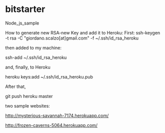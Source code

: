 bitstarter
==========

Node_js_sample

How to generate new RSA-new Key and add it to Heroku:
First:
ssh-keygen -t rsa -C "giordano.scalzo[at]gmail.com" -f  ~/.ssh/id_rsa_heroku

then added to my machine:

ssh-add ~/.ssh/id_rsa_heroku

and, finally, to Heroku

heroku keys:add ~/.ssh/id_rsa_heroku.pub

After that,

git push heroku master


two sample websites:

http://mysterious-savannah-7174.herokuapp.com/

http://frozen-caverns-5064.herokuapp.com/
